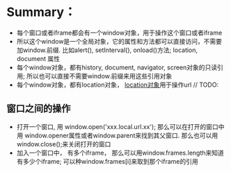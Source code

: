  # Summary：
 * 每个窗口或者iframe都会有一个window对象，用于操作这个窗口或者iframe
 * 所以这个window是一个全局对象，它的属性和方法都可以直接访问，不需要加window.前缀. 比如alert(), setInterval(), onload()方法; location, document 属性
 * 每个window对象，都有history, document, navigator, screen对象的只读引用; 所以也可以直接不需要window.前缀来用这些引用对象
 * 每个window对象，都有location对象， [location对象]()用于操作url // TODO:
 
 ## 窗口之间的操作
 * 打开一个窗口, 用 window.open('xxx.local.url.xx'); 那么可以在打开的窗口中用 window.opener属性或者window.parent来找到其父窗口. 那么也可以用window.close();来关闭打开的窗口
 * 加入一个窗口中， 有多个iframe， 那么可以用window.frames.length来知道有多少个iframe; 可以种window.frames[i]来取到那个iframe的引用
